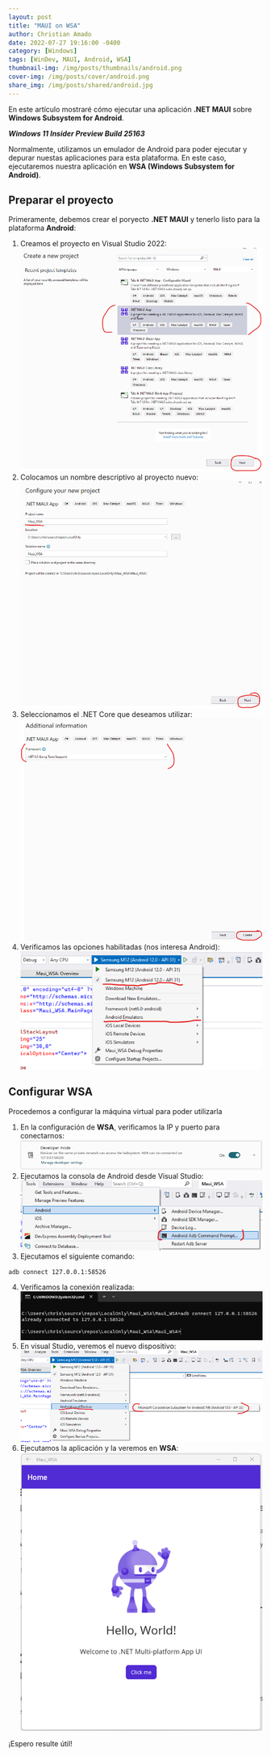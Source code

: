 ```yaml
---
layout: post
title: "MAUI on WSA"
author: Christian Amado
date: 2022-07-27 19:16:00 -0400
category: [Windows]
tags: [WinDev, MAUI, Android, WSA]
thumbnail-img: /img/posts/thumbnails/android.png
cover-img: /img/posts/cover/android.png
share_img: /img/posts/shared/android.jpg
---
```


En este artículo mostraré cómo ejecutar una aplicación **.NET MAUI** sobre **Windows Subsystem for Android**.

***Windows 11 Insider Preview Build 25163***

<!--more-->

Normalmente, utilizamos un emulador de Android para poder ejecutar y depurar nuestas aplicaciones para esta plataforma. En este caso, ejecutaremos nuestra aplicación en **WSA (Windows Subsystem for Android)**.

## Preparar el proyecto
Primeramente, debemos crear el poryecto **.NET MAUI** y tenerlo listo para la plataforma **Android**:
1. Creamos el proyecto en Visual Studio 2022:
![](/img/posts/2022/07/27/1.png)  
2. Colocamos un nombre descriptivo al proyecto nuevo:
![](/img/posts/2022/07/27/2.png)  
3. Seleccionamos el .NET Core que deseamos utilizar:
![](/img/posts/2022/07/27/3.png)  
4. Verificamos las opciones habilitadas (nos interesa Android):
![](/img/posts/2022/07/27/4.png)  

## Configurar WSA
Procedemos a configurar la máquina virtual para poder utilizarla
1. En la configuración de **WSA**, verificamos la IP y puerto para conectarnos:
![](/img/posts/2022/07/27/5.png)  
2. Ejecutamos la consola de Android desde Visual Studio:
![](/img/posts/2022/07/27/6.png)
3. Ejecutamos el siguiente comando:
```
adb connect 127.0.0.1:58526
```
4. Verificamos la conexión realizada:
![](/img/posts/2022/07/27/7.png)  
5. En visual Studio, veremos el nuevo dispositivo:
![](/img/posts/2022/07/27/8.png)  
6. Ejecutamos la aplicación y la veremos en **WSA**:
![](/img/posts/2022/07/27/9.png)  

¡Espero resulte útil!

